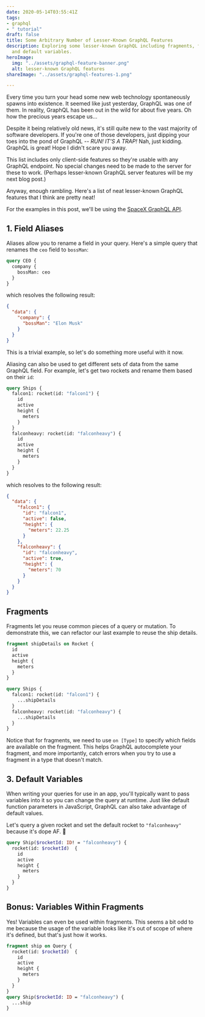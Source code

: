 ```yaml
---
date: 2020-05-14T03:55:41Z
tags:
- graphql
- " tutorial"
draft: false
title: Some Arbitrary Number of Lesser-Known GraphQL Features
description: Exploring some lesser-known GraphQL including fragments, field aliases,
  and default variables.
heroImage:
  img: "../assets/graphql-feature-banner.png"
  alt: lesser-known GraphQL features
shareImage: "../assets/graphql-features-1.png"

---
```

Every time you turn your head some new web technology spontaneously spawns into existence. It seemed like just yesterday, GraphQL was one of them. In reality, GraphQL has been out in the wild for about five years. Oh how the precious years escape us...

Despite it being relatively old news, it's still quite new to the vast majority of software developers. If you're one of those developers, just dipping your toes into the pond of GraphQL -- _RUN! IT'S A TRAP!_ Nah, just kidding. GraphQL is great! Hope I didn't scare you away.

This list includes only client-side features so they're usable with any GraphQL endpoint. No special changes need to be made to the server for these to work. (Perhaps lesser-known GraphQL server features will be my next blog post.)

Anyway, enough rambling. Here's a list of neat lesser-known GraphQL features that I think are pretty neat!

For the examples in this post, we'll be using the [SpaceX GraphQL API](https://api.spacex.land/graphql/).

## 1. Field Aliases

Aliases allow you to rename a field in your query. Here's a simple query that renames the `ceo` field to `bossMan`:

```graphql
query CEO {
  company {
    bossMan: ceo
  }
}
```

which resolves the following result:

```json
{
  "data": {
    "company": {
      "bossMan": "Elon Musk"
    }
  }
}
```

This is a trivial example, so let's do something more useful with it now.

Aliasing can also be used to get different sets of data from the same GraphQL field. For example, let's get two rockets and rename them based on their `id`:

```graphql
query Ships {
  falcon1: rocket(id: "falcon1") {
    id
    active
    height {
      meters
    }
  }
  falconheavy: rocket(id: "falconheavy") {
    id
    active
    height {
      meters
    }
  }
}
```

which resolves to the following result:

```json
{
  "data": {
    "falcon1": {
      "id": "falcon1",
      "active": false,
      "height": {
        "meters": 22.25
      }
    },
    "falconheavy": {
      "id": "falconheavy",
      "active": true,
      "height": {
        "meters": 70
      }
    }
  }
}
```

## Fragments

Fragments let you reuse common pieces of a query or mutation. To demonstrate this, we can refactor our last example to reuse the ship details.

```graphql
fragment shipDetails on Rocket {
  id
  active
  height {
    meters
  }
}

query Ships {
  falcon1: rocket(id: "falcon1") {
    ...shipDetails
  }
  falconheavy: rocket(id: "falconheavy") {
    ...shipDetails
  }
}
```

Notice that for fragments, we need to use `on [Type]` to specify which fields are available on the fragment. This helps GraphQL autocomplete your fragment, and more importantly, catch errors when you try to use a fragment in a type that doesn't match.

## 3. Default Variables

When writing your queries for use in an app, you'll typically want to pass variables into it so you can change the query at runtime. Just like default function parameters in JavaScript, GraphQL can also take advantage of default values.

Let's query a given rocket and set the default rocket to `"falconheavy"` because it's dope AF. 🚀

```graphql
query Ship($rocketId: ID! = "falconheavy") {
  rocket(id: $rocketId)  {
    id
    active
    height {
      meters
    }
  }
}
```

## Bonus: Variables Within Fragments

Yes! Variables can even be used within fragments. This seems a bit odd to me because the usage of the variable looks like it's out of scope of where it's defined, but that's just how it works.

```graphql
fragment ship on Query {
  rocket(id: $rocketId)  {
    id
    active
    height {
      meters
    }
  }
}
query Ship($rocketId: ID = "falconheavy") {
  ...ship
}
```